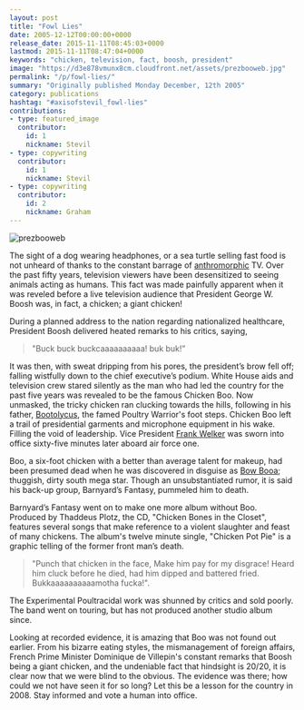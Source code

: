 ```yaml
---
layout: post
title: "Fowl Lies"
date: 2005-12-12T00:00:00+0000
release_date: 2015-11-11T08:45:03+0000
lastmod: 2015-11-11T08:47:04+0000
keywords: "chicken, television, fact, boosh, president"
image: "https://d3e878vmunx8cm.cloudfront.net/assets/prezbooweb.jpg"
permalink: "/p/fowl-lies/"
summary: "Originally published Monday December, 12th 2005"
category: publications
hashtag: "#axisofstevil_fowl-lies"
contributions:
- type: featured_image
  contributor:
    id: 1
    nickname: Stevil
- type: copywriting
  contributor:
    id: 1
    nickname: Stevil
- type: copywriting
  contributor:
    id: 2
    nickname: Graham
---
```


[id_1]: https://d3e878vmunx8cm.cloudfront.net/assets/prezbooweb.jpg "prezbooweb"
![prezbooweb][id_1]

The sight of a dog wearing headphones, or a sea turtle selling fast food is not unheard of thanks to the constant barrage of [anthromorphic](/p/anthropomorphize "anthromorphic") TV. Over the past fifty years, television viewers have been desensitized to seeing animals acting as humans. This fact was made painfully apparent when it was reveled before a live television audience that President George W. Boosh was, in fact, a chicken; a giant chicken!

During a planned address to the nation regarding nationalized healthcare, President Boosh delivered heated remarks to his critics, saying,

> "Buck buck buckcaaaaaaaaaa! buk buk!”

It was then, with sweat dripping from his pores, the president’s brow fell off; falling wistfully down to the chief executive’s podium. White House aids and television crew stared silently as the man who had led the country for the past five years was revealed to be the famous Chicken Boo. Now unmasked, the tricky chicken ran clucking towards the hills, following in his father, [Bootolycus](https://web.archive.org/web/20020220114909/http://www.geocities.com/gabslair/story.html "Bootolycus"), the famed Poultry Warrior's foot steps. Chicken Boo left a trail of presidential garments and microphone equipment in his wake. Filling the void of leadership. Vice President [Frank Welker](https://en.wikipedia.org/wiki/Frank_Welker "Frank Welker") was sworn into office sixty-five minutes later aboard air force one.

Boo, a six-foot chicken with a better than average talent for makeup, had been presumed dead when he was discovered in disguise as [Bow Booa](https://www.youtube.com/user/BowboaTV "Bow Booa"); thuggish, dirty south mega star. Though an unsubstantiated rumor, it is said his back-up group, Barnyard’s Fantasy, pummeled him to death.

Barnyard’s Fantasy went on to make one more album without Boo. Produced by Thaddeus Plotz, the CD, "Chicken Bones in the Closet", features several songs that make reference to a violent slaughter and feast of many chickens. The album's twelve minute single, "Chicken Pot Pie" is a graphic telling of the former front man’s death.

> "Punch that chicken in the face, Make him pay for my disgrace!
> Heard him cluck before he died, had him dipped and battered fried.
> Bukkaaaaaaaaaamotha fucka!".

The Experimental Poultracidal work was shunned by critics and sold poorly. The band went on touring, but has not produced another studio album since.

Looking at recorded evidence, it is amazing that Boo was not found out earlier. From his bizarre eating styles, the mismanagement of foreign affairs, French Prime Minister Dominique de Villepin's constant remarks that Boosh being a giant chicken, and the undeniable fact that hindsight is 20/20, it is clear now that we were blind to the obvious. The evidence was there; how could we not have seen it for so long? Let this be a lesson for the country in 2008. Stay informed and vote a human into office.
